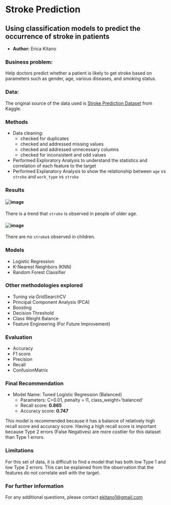 # **Stroke Prediction**

## Using classification models to predict the occurrence of stroke in patients

 - **Author:** Erica Kitano

### Business problem:

Help doctors predict whether a patient is likely to get stroke based on parameters such as gender, age, various diseases, and smoking status.

### Data:
The original source of the data used is [Stroke Prediction Dataset](https://www.kaggle.com/datasets/fedesoriano/stroke-prediction-dataset) from Kaggle.

### Methods
- Data cleaning:
  - checked for duplicates
  - checked and addressed missing values
  - checked and addressed unnecessary columns
  - checked for inconsistent and odd values
- Performed Exploratory Analysis to understand the statistics and correlation of each feature to the target
- Performed Explanatory Analysis to show the relationship between `age` vs `stroke`  and `work_type` vs `stroke`

### Results

#### ![image](https://github.com/ericakitano/Project-2-Stroke-Prediction-/assets/127703546/68c501d4-012c-4093-88e5-a49bcc81dfc5)


There is a trend that `stroke` is observed in people of older age. 

#### ![image](https://github.com/ericakitano/Project-2-Stroke-Prediction-/assets/127703546/4d557b4d-66a9-4fbf-9d6f-7f6d84198157)

There are no `stroke`s observed in children.

### Models
- Logistic Regression
- K-Nearest Neighbors (KNN)
- Random Forest Classifier

### Other methodologies explored
- Tuning via GridSearchCV
- Principal Component Analysis (PCA)
- Boosting
- Decision Threshold
- Class Weight Balance
- Feature Engineering (For Future Improvement)

### Evaluation
- Accuracy
- F1 score
- Precision
- Recall
- ConfusionMatrix

### Final Recommendation
- Model Name: Tuned Logistic Regression (Balanced)
  - Parameters: C=0.01, penalty = l1, class_weight='balanced'
  - Recall score: **0.865** 
  - Accuracy score: **0.747**

This model is recommended because it has a balance of relatively high recall score and accuracy score. Having a high recall score is important because Type 2 errors (False Negatives) are more costlier for this dataset than Type 1 errors.

### Limitations

For this set of data, it is difficult to find a model that has both low Type 1 and low Type 2 errors. This can be explained from the observation that the features do not correlate well with the target. 

### For further information
For any additional questions, please contact ekitano1@gmail.com
